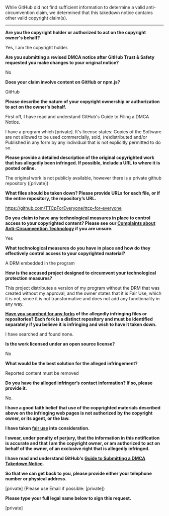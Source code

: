 While GitHub did not find sufficient information to determine a valid anti-circumvention claim, we determined that this takedown notice contains other valid copyright claim(s).

---

**Are you the copyright holder or authorized to act on the copyright owner's behalf?**

Yes, I am the copyright holder.

**Are you submitting a revised DMCA notice after GitHub Trust & Safety requested you make changes to your original notice?**

No

**Does your claim involve content on GitHub or npm.js?**

GitHub

**Please describe the nature of your copyright ownership or authorization to act on the owner's behalf.**

First off, I have read and understand GitHub's Guide to Filing a DMCA Notice.

I have a program which [private]. It's license states: Copies of the Software are not allowed to be used commercially, sold, (re)distributed and/or Published in any form by any individual that is not explicitly permitted to do so.

**Please provide a detailed description of the original copyrighted work that has allegedly been infringed. If possible, include a URL to where it is posted online.**

The original work is not publicly available, however there is a private github repository ([private])

**What files should be taken down? Please provide URLs for each file, or if the entire repository, the repository’s URL.**

https://github.com/TTCpForEveryone/ttcp-for-everyone

**Do you claim to have any technological measures in place to control access to your copyrighted content? Please see our <a href="https://docs.github.com/articles/guide-to-submitting-a-dmca-takedown-notice#complaints-about-anti-circumvention-technology">Complaints about Anti-Circumvention Technology</a> if you are unsure.**

Yes

**What technological measures do you have in place and how do they effectively control access to your copyrighted material?**

A DRM embedded in the program

**How is the accused project designed to circumvent your technological protection measures?**

This project distributes a version of my program without the DRM that was created without my approval, and the owner states that it is Fair Use, which it is not, since it is not transformative and does not add any functionality in any way.

**<a href="https://docs.github.com/articles/dmca-takedown-policy#b-what-about-forks-or-whats-a-fork">Have you searched for any forks</a> of the allegedly infringing files or repositories? Each fork is a distinct repository and must be identified separately if you believe it is infringing and wish to have it taken down.**

I have searched and found none.

**Is the work licensed under an open source license?**

No

**What would be the best solution for the alleged infringement?**

Reported content must be removed

**Do you have the alleged infringer’s contact information? If so, please provide it.**

No.

**I have a good faith belief that use of the copyrighted materials described above on the infringing web pages is not authorized by the copyright owner, or its agent, or the law.**

**I have taken <a href="https://www.lumendatabase.org/topics/22">fair use</a> into consideration.**

**I swear, under penalty of perjury, that the information in this notification is accurate and that I am the copyright owner, or am authorized to act on behalf of the owner, of an exclusive right that is allegedly infringed.**

**I have read and understand GitHub's <a href="https://docs.github.com/articles/guide-to-submitting-a-dmca-takedown-notice/">Guide to Submitting a DMCA Takedown Notice</a>.**

**So that we can get back to you, please provide either your telephone number or physical address.**

[private] (Please use Email if possible: [private])

**Please type your full legal name below to sign this request.**

[private]
